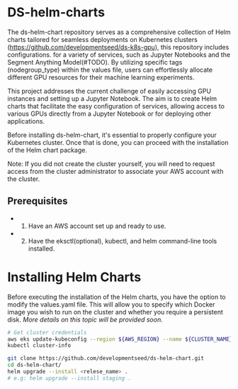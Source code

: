 # DS-helm-charts


The ds-helm-chart repository serves as a comprehensive collection of Helm charts tailored for seamless deployments on Kubernetes clusters (https://github.com/developmentseed/ds-k8s-gpu), this repository includes configurations. for a variety of services, such as Jupyter Notebooks and the Segment Anything Model(#TODO). By utilizing specific tags (nodegroup_type) within the values file, users can effortlessly allocate different GPU resources for their machine learning experiments.

This project addresses the current challenge of easily accessing GPU instances and setting up a Jupyter Notebook. The aim is to create Helm charts that facilitate the easy configuration of services, allowing access to various GPUs directly from a Jupyter Notebook or for deploying other applications.

Before installing ds-helm-chart, it's essential to properly configure your Kubernetes cluster. Once that is done, you can proceed with the installation of the Helm chart package.

Note: If you did not create the cluster yourself, you will need to request access from the cluster administrator to associate your AWS account with the cluster.

## Prerequisites

- 1. Have an AWS account set up and ready to use.
- 2. Have the eksctl(optional), kubectl, and helm command-line tools installed.

# Installing Helm Charts

Before executing the installation of the Helm charts, you have the option to modify the values.yaml file. This will allow you to specify which Docker image you wish to run on the cluster and whether you require a persistent disk. *More details on this topic will be provided soon.*

```sh
# Get cluster credentials
aws eks update-kubeconfig --region ${AWS_REGION} --name ${CLUSTER_NAME}
kubectl cluster-info

git clone https://github.com/developmentseed/ds-helm-chart.git
cd ds-helm-chart/
helm upgrade --install <relese_name> .
# e.g: helm upgrade --install staging .
```


